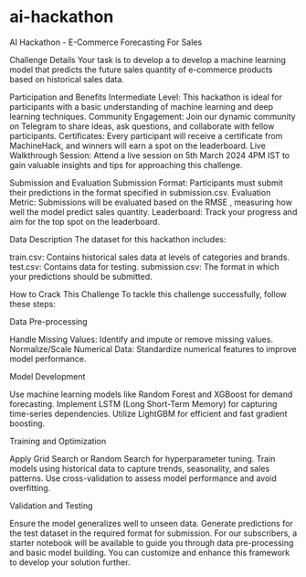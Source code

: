 # ai-hackathon
AI Hackathon -  E-Commerce Forecasting For Sales

Challenge Details
Your task is to develop a to develop a machine learning model that predicts the future sales quantity of e-commerce products based on historical sales data.

Participation and Benefits
Intermediate Level: This hackathon is ideal for participants with a basic understanding of machine learning and deep learning techniques.
Community Engagement: Join our dynamic community on Telegram to share ideas, ask questions, and collaborate with fellow participants.
Certificates: Every participant will receive a certificate from MachineHack, and winners will earn a spot on the leaderboard.
Live Walkthrough Session: Attend a live session on 5th March 2024 4PM IST to gain valuable insights and tips for approaching this challenge.

Submission and Evaluation
Submission Format: Participants must submit their predictions in the format specified in submission.csv.
Evaluation Metric: Submissions will be evaluated based on the RMSE , measuring how well the model predict sales quantity.
Leaderboard: Track your progress and aim for the top spot on the leaderboard.

Data Description
The dataset for this hackathon includes:

train.csv: Contains historical sales data at levels of categories and brands.
test.csv: Contains data for testing.
submission.csv: The format in which your predictions should be submitted.

How to Crack This Challenge
To tackle this challenge successfully, follow these steps:

Data Pre-processing

Handle Missing Values: Identify and impute or remove missing values.
Normalize/Scale Numerical Data: Standardize numerical features to improve model performance.

Model Development

Use machine learning models like Random Forest and XGBoost for demand forecasting.
Implement LSTM (Long Short-Term Memory) for capturing time-series dependencies.
Utilize LightGBM for efficient and fast gradient boosting.

Training and Optimization

Apply Grid Search or Random Search for hyperparameter tuning.
Train models using historical data to capture trends, seasonality, and sales patterns.
Use cross-validation to assess model performance and avoid overfitting.

Validation and Testing

Ensure the model generalizes well to unseen data.
Generate predictions for the test dataset in the required format for submission.
For our subscribers, a starter notebook will be available to guide you through data pre-processing and basic model building. You can customize and enhance this framework to develop your solution further.
